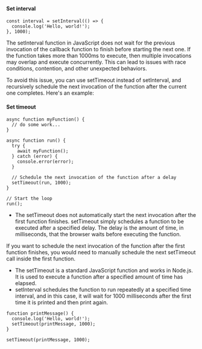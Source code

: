 #### Set interval
```
const interval = setInterval(() => {
  console.log('Hello, world!');
}, 1000);
```

The setInterval function in JavaScript does not wait for the previous invocation of the callback function to finish before starting the next one. If the function takes more than 1000ms to execute, then multiple invocations may overlap and execute concurrently. This can lead to issues with race conditions, contention, and other unexpected behaviors.

To avoid this issue, you can use setTimeout instead of setInterval, and recursively schedule the next invocation of the function after the current one completes. Here's an example:

#### Set timeout
```
async function myFunction() {
  // do some work...
}

async function run() {
  try {
    await myFunction();
  } catch (error) {
    console.error(error);
  }

  // Schedule the next invocation of the function after a delay
  setTimeout(run, 1000);
}

// Start the loop
run();

```
- The setTimeout does not automatically start the next invocation after the first function finishes. setTimeout simply schedules a function to be executed after a specified delay. The delay is the amount of time, in milliseconds, that the browser waits before executing the function.

If you want to schedule the next invocation of the function after the first function finishes, you would need to manually schedule the next setTimeout call inside the first function.

- The setTimeout is a standard JavaScript function and works in Node.js. It is used to execute a function after a specified amount of time has elapsed. 
- setInterval schedules the function to run repeatedly at a specified time interval, and in this case, it will wait for 1000 milliseconds after the first time it is printed and then print again.

```
function printMessage() {
  console.log('Hello, world!');
  setTimeout(printMessage, 1000);
}

setTimeout(printMessage, 1000);

```

